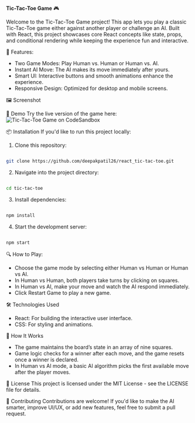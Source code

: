**Tic-Tac-Toe Game** 🎮

Welcome to the Tic-Tac-Toe Game project! This app lets you play a classic Tic-Tac-Toe game either against another player or challenge an AI. Built with React, this project showcases core React concepts like state, props, and conditional rendering while keeping the experience fun and interactive.

🎯 Features:

- Two Game Modes: Play Human vs. Human or Human vs. AI.
- Instant AI Move: The AI makes its move immediately after yours.
- Smart UI: Interactive buttons and smooth animations enhance the experience.
- Responsive Design: Optimized for desktop and mobile screens.

🖼️ Screenshot

🚀 Demo
Try the live version of the game here: ![Tic-Tac-Toe Game on CodeSandbox](https://deepakpatil26.github.io/react_tic-tac-toe)

📦 Installation
If you'd like to run this project locally:

1. Clone this repository:

```bash

git clone https://github.com/deepakpatil26/react_tic-tac-toe.git
```

2. Navigate into the project directory:

```bash

cd tic-tac-toe
```

3. Install dependencies:

```bash

npm install
```

4. Start the development server:

```bash

npm start
```

🔍 How to Play:

- Choose the game mode by selecting either Human vs Human or Human vs AI.
- In Human vs Human, both players take turns by clicking on squares.
- In Human vs AI, make your move and watch the AI respond immediately.
- Click Restart Game to play a new game.

🛠️ Technologies Used

- React: For building the interactive user interface.
- CSS: For styling and animations.

🧠 How It Works

- The game maintains the board’s state in an array of nine squares.
- Game logic checks for a winner after each move, and the game resets once a winner is declared.
- In Human vs AI mode, a basic AI algorithm picks the first available move after the player moves.

📜 License
This project is licensed under the MIT License - see the LICENSE file for details.

👥 Contributing
Contributions are welcome! If you'd like to make the AI smarter, improve UI/UX, or add new features, feel free to submit a pull request.
